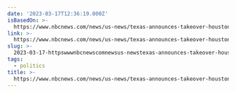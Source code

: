 ```yaml
---
date: '2023-03-17T12:36:19.000Z'
isBasedOn: >-
  https://www.nbcnews.com/news/us-news/texas-announces-takeover-houstons-public-school-district-rcna75119
link: >-
  https://www.nbcnews.com/news/us-news/texas-announces-takeover-houstons-public-school-district-rcna75119
slug: >-
  2023-03-17-httpswwwnbcnewscomnewsus-newstexas-announces-takeover-houstons-public-school-district-rcna75119
tags:
  - politics
title: >-
  https://www.nbcnews.com/news/us-news/texas-announces-takeover-houstons-public-school-district-rcna75119
---
```


